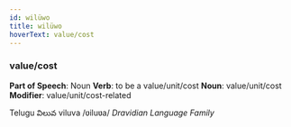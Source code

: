 ```yaml
---
id: wilüwo
title: wilüwo
hoverText: value/cost
---
```


### value/cost

**Part of Speech**: Noun
**Verb**: to be a value/unit/cost
**Noun**: value/unit/cost
**Modifier**: value/unit/cost-related

Telugu విలువ viluva /ʋiluʋa/
*Dravidian Language Family*